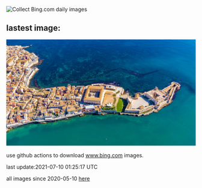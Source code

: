 ![Collect Bing.com daily images](https://github.com/counter2015/bing-daily-images/workflows/Collect%20Bing.com%20daily%20images/badge.svg)
## lastest image:
![](images/Ortygia.jpg)

use github actions to download www.bing.com images.

last update:2021-07-10 01:25:17 UTC

all images since 2020-05-10 [here](https://github.com/counter2015/bing-daily-images/tree/master/images) 
